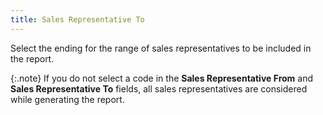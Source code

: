 ```yaml
---
title: Sales Representative To
---
```



Select the ending for the range of sales representatives to be included  in the report.


{:.note}
If you do not select a code in the **Sales 
 Representative From** and **Sales 
 Representative To** fields, all sales representatives are considered  while generating the report.
